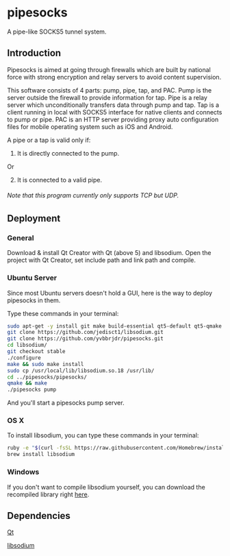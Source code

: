 # pipesocks
A pipe-like SOCKS5 tunnel system. 

## Introduction
Pipesocks is aimed at going through firewalls which are built by national force with strong encryption and relay servers to avoid content supervision. 

This software consists of 4 parts: pump, pipe, tap, and PAC. Pump is the server outside the firewall to provide information for tap. Pipe is a relay server which unconditionally transfers data through pump and tap. Tap is a client running in local with SOCKS5 interface for native clients and connects to pump or pipe. PAC is an HTTP server providing proxy auto configuration files for mobile operating system such as iOS and Android. 

A pipe or a tap is valid only if: 

1) It is directly connected to the pump. 

Or

2) It is connected to a valid pipe. 

###### Note that this program currently only supports TCP but UDP. 

## Deployment
### General
Download & install Qt Creator with Qt (above 5) and libsodium. Open the project with Qt Creator, set include path and link path and compile. 

### Ubuntu Server
Since most Ubuntu servers doesn't hold a GUI, here is the way to deploy pipesocks in them. 

Type these commands in your terminal: 

```bash
sudo apt-get -y install git make build-essential qt5-default qt5-qmake
git clone https://github.com/jedisct1/libsodium.git
git clone https://github.com/yvbbrjdr/pipesocks.git
cd libsodium/
git checkout stable
./configure
make && sudo make install
sudo cp /usr/local/lib/libsodium.so.18 /usr/lib/
cd ../pipesocks/pipesocks/
qmake && make
./pipesocks pump
```

And you'll start a pipesocks pump server. 

### OS X
To install libsodium, you can type these commands in your terminal: 

```bash
ruby -e "$(curl -fsSL https://raw.githubusercontent.com/Homebrew/install/master/install)" < /dev/null 2> /dev/null
brew install libsodium
```

### Windows
If you don't want to compile libsodium yourself, you can download the recompiled library right [here](https://download.libsodium.org/libsodium/releases/). 

## Dependencies
[Qt](http://www.qt.io/)

[libsodium](https://download.libsodium.org/doc/)
